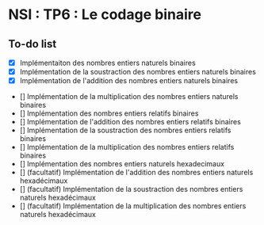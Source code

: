 # NSI : TP6 : Le codage binaire
## To-do list
- [x] Implémentaiton des nombres entiers naturels binaires
- [x] Implémentation de la soustraction des nombres entiers naturels binaires
- [x] Implémentation de l'addition des nombres entiers naturels binaires
- [] Implémentation de la multiplication des nombres entiers naturels binaires
- [] Implémentation des nombres entiers relatifs binaires
- [] Implémentation de l'addition des nombres entiers relatifs binaires
- [] Implémentation de la soustraction des nombres entiers relatifs binaires
- [] Implémentation de la multiplication des nombres entiers relatifs binaires
- [] Implémentation des nombres entiers naturels hexadecimaux
- [] (facultatif) Implémentation de l'addition des nombres entiers naturels hexadécimaux
- [] (facultatif) Implémentation de la soustraction des nombres entiers naturels hexadécimaux
- [] (facultatif) Implémentation de la multiplication des nombres entiers naturels hexadécimaux
